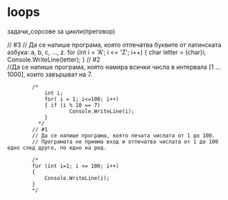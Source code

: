 # loops
задачи_сорсове за цикли(преговор)



// #3
            // Да се напише програма, която отпечатва буквите от латинската азбука: a, b, c, …, z.
            for (int i = 'A'; i <= 'Z'; i++)
            {
                char letter = (char)i; 
                Console.WriteLine(letter);
            }
 // #2    
 //Да се напише програма, която намира всички числа в интервала [1 … 1000], които завършват на 7.            
            
            
            
            /*
                int i;
                for( i = 1; i<=100; i++)
                { if (i % 10 == 7)        
                        Console.WriteLine(i);               
                }
              */
            // #1
            // Да се напише програма, която печата числата от 1 до 100.
            // Програмата не приема вход и отпечатва числата от 1 до 100 едно след друго, по едно на ред.

            /*
            for (int i=1; i <= 100; i++)
            {
                Console.WriteLine(i);
            }
            */
